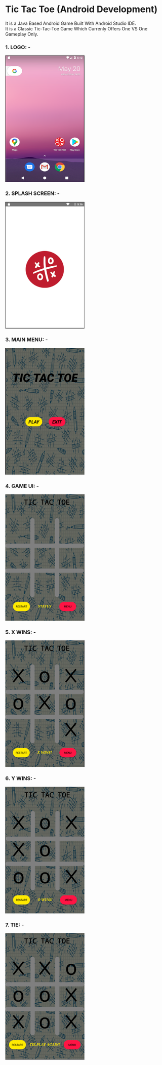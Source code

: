 # Tic Tac Toe (Android Development)
It is a Java Based Android Game Built With Android Studio IDE.<br>
It is a Classic Tic-Tac-Toe Game Which Currenly Offers One VS One Gameplay Only.  
### 1. LOGO: - 
<img src="./Images/Logo.png" alt="logo" height="400px" width="250px"><br>
### 2. SPLASH SCREEN: -
<img src="./Images/SplashScreen.png" alt="logo" height="400px" width="250px"><br>
### 3. MAIN MENU: -
<img src="./Images/MainMenu.png" alt="logo" height="400px" width="250px"><br>
### 4. GAME UI: - 
<img src="./Images/Game.png" alt="logo" height="400px" width="250px"><br>
### 5. X WINS: - 
<img src="./Images/Xwins.png" alt="logo" height="400px" width="250px"><br>
### 6. Y WINS: - 
<img src="./Images/Owins.png" alt="logo" height="400px" width="250px"><br>
### 7. TIE: - 
<img src="./Images/Tie.png" alt="logo" height="400px" width="250px"><br>
